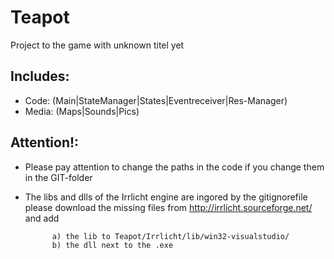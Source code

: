 Teapot
======
Project to the game with unknown titel yet

Includes:
--------
- Code:    (Main|StateManager|States|Eventreceiver|Res-Manager)
- Media:   (Maps|Sounds|Pics)

Attention!: 
---------
- Please pay attention to change the paths in the code if you change them in the GIT-folder
- The libs and dlls of the Irrlicht engine are ingored by the gitignorefile please download the missing files from            http://irrlicht.sourceforge.net/ and add 

            a) the lib to Teapot/Irrlicht/lib/win32-visualstudio/
            b) the dll next to the .exe







